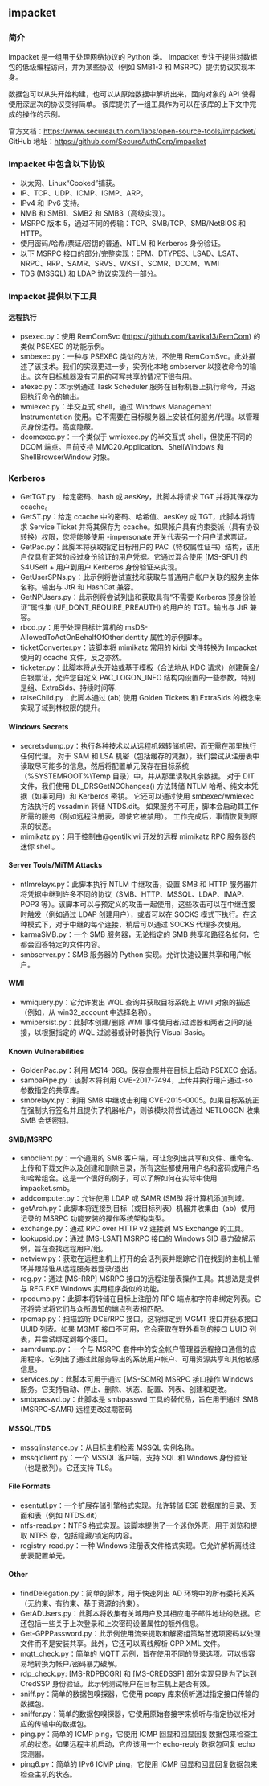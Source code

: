 ## impacket

### 简介

Impacket 是一组用于处理网络协议的 Python 类。 Impacket 专注于提供对数据包的低级编程访问，并为某些协议（例如 SMB1-3 和 MSRPC）提供协议实现本身。

数据包可以从头开始构建，也可以从原始数据中解析出来，面向对象的 API 使得使用深层次的协议变得简单。 该库提供了一组工具作为可以在该库的上下文中完成的操作的示例。

官方文档：<https://www.secureauth.com/labs/open-source-tools/impacket/>
GitHub 地址：<https://github.com/SecureAuthCorp/impacket>

### Impacket 中包含以下协议

- 以太网、Linux“Cooked”捕获。
- IP、TCP、UDP、ICMP、IGMP、ARP。
- IPv4 和 IPv6 支持。
- NMB 和 SMB1、SMB2 和 SMB3（高级实现）。
- MSRPC 版本 5，通过不同的传输：TCP、SMB/TCP、SMB/NetBIOS 和 HTTP。
- 使用密码/哈希/票证/密钥的普通、NTLM 和 Kerberos 身份验证。
- 以下 MSRPC 接口的部分/完整实现：EPM、DTYPES、LSAD、LSAT、NRPC、RRP、SAMR、SRVS、WKST、SCMR、DCOM、WMI
- TDS (MSSQL) 和 LDAP 协议实现的一部分。

### Impacket 提供以下工具

#### 远程执行

- psexec.py：使用 RemComSvc (<https://github.com/kavika13/RemCom>) 的类似 PSEXEC 的功能示例。
- smbexec.py：一种与 PSEXEC 类似的方法，不使用 RemComSvc。此处描述了该技术。我们的实现更进一步，实例化本地 smbserver 以接收命令的输出。这在目标机器没有可用的可写共享的情况下很有用。
- atexec.py：本示例通过 Task Scheduler 服务在目标机器上执行命令，并返回执行命令的输出。
- wmiexec.py：半交互式 shell，通过 Windows Management Instrumentation 使用。它不需要在目标服务器上安装任何服务/代理。以管理员身份运行。高度隐蔽。
- dcomexec.py：一个类似于 wmiexec.py 的半交互式 shell，但使用不同的 DCOM 端点。目前支持 MMC20.Application、ShellWindows 和 ShellBrowserWindow 对象。

### Kerberos

- GetTGT.py：给定密码、hash 或 aesKey，此脚本将请求 TGT 并将其保存为 ccache。
- GetST.py：给定 ccache 中的密码、哈希值、aesKey 或 TGT，此脚本将请求 Service Ticket 并将其保存为 ccache。如果帐户具有约束委派（具有协议转换）权限，您将能够使用 -impersonate 开关代表另一个用户请求票证。
- GetPac.py：此脚本将获取指定目标用户的 PAC（特权属性证书）结构，该用户仅具有正常的经过身份验证的用户凭据。它通过混合使用 [MS-SFU] 的 S4USelf + 用户到用户 Kerberos 身份验证来实现。
- GetUserSPNs.py：此示例将尝试查找和获取与普通用户帐户关联的服务主体名称。输出与 JtR 和 HashCat 兼容。
- GetNPUsers.py：此示例将尝试列出和获取具有“不需要 Kerberos 预身份验证”属性集 (UF_DONT_REQUIRE_PREAUTH) 的用户的 TGT。输出与 JtR 兼容。
- rbcd.py：用于处理目标计算机的 msDS-AllowedToActOnBehalfOfOtherIdentity 属性的示例脚本。
- ticketConverter.py：该脚本将 mimikatz 常用的 kirbi 文件转换为 Impacket 使用的 ccache 文件，反之亦然。
- ticketer.py：此脚本将从头开始或基于模板（合法地从 KDC 请求）创建黄金/白银票证，允许您自定义 PAC_LOGON_INFO 结构内设置的一些参数，特别是组、ExtraSids、持续时间等.
- raiseChild.py：此脚本通过 (ab) 使用 Golden Tickets 和 ExtraSids 的概念来实现子域到林权限的提升。

#### Windows Secrets

- secretsdump.py：执行各种技术以从远程机器转储机密，而无需在那里执行任何代理。 对于 SAM 和 LSA 机密（包括缓存的凭据），我们尝试从注册表中读取尽可能多的信息，然后将配置单元保存在目标系统（%SYSTEMROOT%\Temp 目录）中，并从那里读取其余数据。 对于 DIT 文件，我们使用 DL_DRSGetNCChanges() 方法转储 NTLM 哈希、纯文本凭据（如果可用）和 Kerberos 密钥。 它还可以通过使用 smbexec/wmiexec 方法执行的 vssadmin 转储 NTDS.dit。 如果服务不可用，脚本会启动其工作所需的服务（例如远程注册表，即使它被禁用）。 工作完成后，事情恢复到原来的状态。
- mimikatz.py：用于控制由@gentilkiwi 开发的远程 mimikatz RPC 服务器的迷你 shell。

#### Server Tools/MiTM Attacks

- ntlmrelayx.py：此脚本执行 NTLM 中继攻击，设置 SMB 和 HTTP 服务器并将凭据中继到许多不同的协议（SMB、HTTP、MSSQL、LDAP、IMAP、POP3 等）。该脚本可以与预定义的攻击一起使用，这些攻击可以在中继连接时触发（例如通过 LDAP 创建用户），或者可以在 SOCKS 模式下执行。在这种模式下，对于中继的每个连接，稍后可以通过 SOCKS 代理多次使用。
- karmaSMB.py：一个 SMB 服务器，无论指定的 SMB 共享和路径名如何，它都会回答特定的文件内容。
- smbserver.py：SMB 服务器的 Python 实现。允许快速设置共享和用户帐户。

#### WMI

- wmiquery.py：它允许发出 WQL 查询并获取目标系统上 WMI 对象的描述（例如，从 win32_account 中选择名称）。
- wmipersist.py：此脚本创建/删除 WMI 事件使用者/过滤器和两者之间的链接，以根据指定的 WQL 过滤器或计时器执行 Visual Basic。

#### Known Vulnerabilities

- GoldenPac.py：利用 MS14-068。保存金票并在目标上启动 PSEXEC 会话。
- sambaPipe.py：该脚本将利用 CVE-2017-7494，上传并执行用户通过-so 参数指定的共享库。
- smbrelayx.py：利用 SMB 中继攻击利用 CVE-2015-0005。如果目标系统正在强制执行签名并且提供了机器帐户，则该模块将尝试通过 NETLOGON 收集 SMB 会话密钥。

#### SMB/MSRPC

- smbclient.py：一个通用的 SMB 客户端，可让您列出共享和文件、重命名、上传和下载文件以及创建和删除目录，所有这些都使用用户名和密码或用户名和哈希组合。这是一个很好的例子，可以了解如何在实际中使用 impacket.smb。
- addcomputer.py：允许使用 LDAP 或 SAMR (SMB) 将计算机添加到域。
- getArch.py​​：此脚本将连接到目标（或目标列表）机器并收集由（ab）使用记录的 MSRPC 功能安装的操作系统架构类型。
- exchange.py：通过 RPC over HTTP v2 连接到 MS Exchange 的工具。
- lookupsid.py：通过 [MS-LSAT] MSRPC 接口的 Windows SID 暴力破解示例，旨在查找远程用户/组。
- netview.py：获取在远程主机上打开的会话列表并跟踪它们在找到的主机上循环并跟踪谁从远程服务器登录/退出
- reg.py：通过 [MS-RRP] MSRPC 接口的远程注册表操作工具。其想法是提供与 REG.EXE Windows 实用程序类似的功能。
- rpcdump.py：此脚本将转储在目标上注册的 RPC 端点和字符串绑定列表。它还将尝试将它们与众所周知的端点列表相匹配。
- rpcmap.py：扫描监听 DCE/RPC 接口。这将绑定到 MGMT 接口并获取接口 UUID 列表。如果 MGMT 接口不可用，它会获取在野外看到的接口 UUID 列表，并尝试绑定到每个接口。
- samrdump.py：一个与 MSRPC 套件中的安全帐户管理器远程接口通信的应用程序。它列出了通过此服务导出的系统用户帐户、可用资源共享和其他敏感信息。
- services.py：此脚本可用于通过 [MS-SCMR] MSRPC 接口操作 Windows 服务。它支持启动、停止、删除、状态、配置、列表、创建和更改。
- smbpasswd.py：此脚本是 smbpasswd 工具的替代品，旨在用于通过 SMB (MSRPC-SAMR) 远程更改过期密码

#### MSSQL/TDS

- mssqlinstance.py：从目标主机检索 MSSQL 实例名称。
- mssqlclient.py：一个 MSSQL 客户端，支持 SQL 和 Windows 身份验证（也是散列）。它还支持 TLS。

#### File Formats

- esentutl.py：一个扩展存储引擎格式实现。允许转储 ESE 数据库的目录、页面和表（例如 NTDS.dit）
- ntfs-read.py：NTFS 格式实现。该脚本提供了一个迷你外壳，用于浏览和提取 NTFS 卷，包括隐藏/锁定的内容。
- registry-read.py：一种 Windows 注册表文件格式实现。它允许解析离线注册表配置单元。

#### Other

- findDelegation.py：简单的脚本，用于快速列出 AD 环境中的所有委托关系（无约束、有约束、基于资源的约束）。
- GetADUsers.py：此脚本将收集有关域用户及其相应电子邮件地址的数据。它还包括一些关于上次登录和上次密码设置属性的额外信息。
- Get-GPPPassword.py：此示例使用流来提取和解密组策略首选项密码以处理文件而不是安装共享。此外，它还可以离线解析 GPP XML 文件。
- mqtt_check.py：简单的 MQTT 示例，旨在使用不同的登录选项。可以很容易地转换为帐户/密码暴力破解。
- rdp_check.py: [MS-RDPBCGR] 和 [MS-CREDSSP] 部分实现只是为了达到 CredSSP 身份验证。此示例测试帐户在目标主机上是否有效。
- sniff.py：简单的数据包嗅探器，它使用 pcapy 库来侦听通过指定接口传输的数据包。
- sniffer.py：简单的数据包嗅探器，它使用原始套接字来侦听与指定协议相对应的传输中的数据包。
- ping.py：简单的 ICMP ping，它使用 ICMP 回显和回显回复数据包来检查主机的状态。如果远程主机启动，它应该用一个 echo-r​​eply 数据包回复 echo 探测器。
- ping6.py：简单的 IPv6 ICMP ping，它使用 ICMP 回显和回显回复数据包来检查主机的状态。
